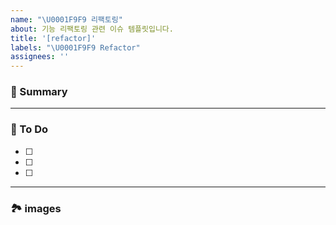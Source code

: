 ```yaml
---
name: "\U0001F9F9 리팩토링"
about: 기능 리팩토링 관련 이슈 템플릿입니다.
title: '[refactor]'
labels: "\U0001F9F9 Refactor"
assignees: ''
---
```


### 🚀 Summary

<!-- A brief description of the issue. -->

---

### 📝 To Do

<!-- Write what you need to do -->

- [ ]
- [ ]
- [ ]

---

### 🏞️ images

<!-- Capture related images -->
